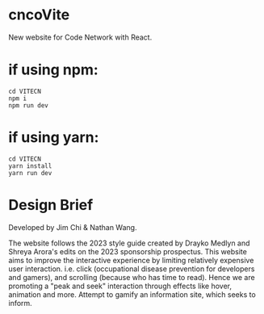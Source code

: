 # cncoVite
New website for Code Network with React.

# if using npm:
````
cd VITECN
npm i
npm run dev
````

# if using yarn:
````
cd VITECN
yarn install
yarn run dev
````

# Design Brief

Developed by Jim Chi & Nathan Wang.

The website follows the 2023 style guide created by Drayko Medlyn and Shreya Arora's edits on the 2023 sponsorship prospectus. This website aims to improve the interactive experience by limiting relatively expensive user interaction. i.e. click (occupational disease prevention for developers and gamers), and scrolling (because who has time to read). Hence we are promoting a "peak and seek" interaction through effects like hover, animation and more. Attempt to gamify an information site, which seeks to inform.
